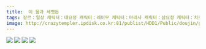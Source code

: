 ```yaml
---
title:  이 몸과 세뱃돈
tags: 장르：일상 캐릭터：대요정 캐릭터：레이무 캐릭터：마리사 캐릭터：삼요정 캐릭터：치르노 캐릭터：클라운피스 もや造 동방_웹코믹
image: http://crazytempler.ipdisk.co.kr:81/publist/HDD1/Public/doujin/ghap/5558/001.jpg
---
```

<img src="http://crazytempler.ipdisk.co.kr:81/publist/HDD1/Public/doujin/ghap/5558/001.jpg">
<img src="http://crazytempler.ipdisk.co.kr:81/publist/HDD1/Public/doujin/ghap/5558/002.jpg">
<img src="http://crazytempler.ipdisk.co.kr:81/publist/HDD1/Public/doujin/ghap/5558/003.jpg">
<img src="http://crazytempler.ipdisk.co.kr:81/publist/HDD1/Public/doujin/ghap/5558/004.jpg">
